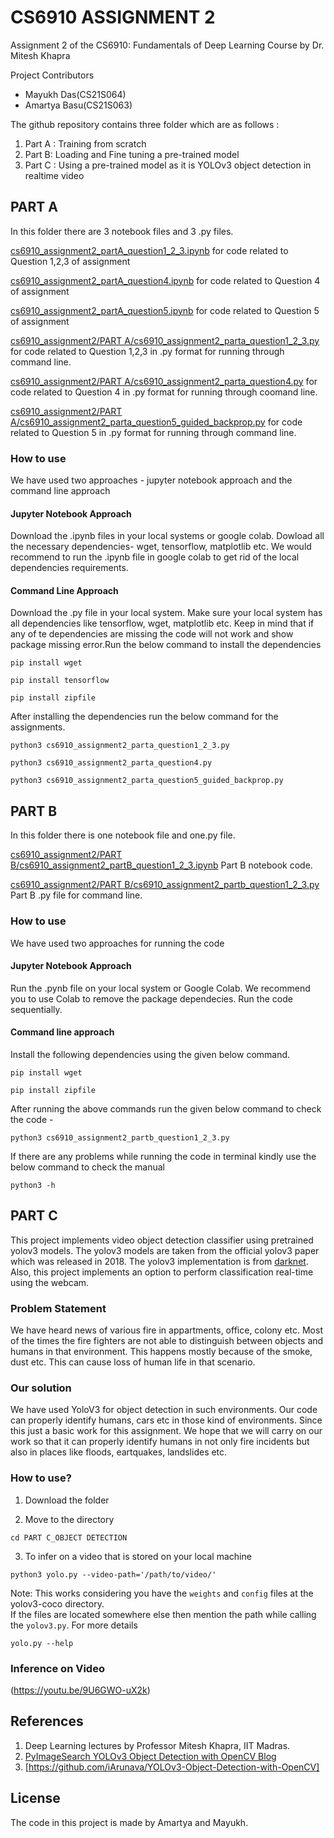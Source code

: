 # CS6910 ASSIGNMENT 2

Assignment 2 of the CS6910: Fundamentals of Deep Learning Course by Dr. Mitesh Khapra

Project Contributors
- Mayukh Das(CS21S064)
- Amartya Basu(CS21S063)

The github repository contains three folder  which are as follows :
1. Part A : Training from scratch 
2. Part B: Loading and Fine tuning a pre-trained model
3. Part C : Using a pre-trained model as it is YOLOv3 object detection in realtime video

## PART A
In this folder there are 3 notebook files and 3 .py files.

[cs6910_assignment2_partA_question1_2_3.ipynb](PART%20A/cs6910_assignment2_partA_question1_2_3.ipynb) for code related to Question 1,2,3 of assignment

[cs6910_assignment2_partA_question4.ipynb](PART%20A/cs6910_assignment2_partA_question4.ipynb) for code related to Question 4 of assignment

[cs6910_assignment2_partA_question5.ipynb](PART%20A/cs6910_assignment2_partA_question5.ipynb)  for code related to Question 5 of assignment

[cs6910_assignment2/PART A/cs6910_assignment2_parta_question1_2_3.py](PART%20A/cs6910_assignment2_parta_question1_2_3.py) for code related to Question 1,2,3 in .py format for running through command line.

[cs6910_assignment2/PART A/cs6910_assignment2_parta_question4.py](PART%20A/cs6910_assignment2_parta_question4.py) for code related to Question 4 in .py format for running through coomand line.

[cs6910_assignment2/PART A/cs6910_assignment2_parta_question5_guided_backprop.py](PART%20A/cs6910_assignment2_parta_question5_guided_backprop.py) for code related to Question 5 in .py format for running through command line.

### How to use 
We have used two approaches - jupyter notebook approach and the command line approach

#### Jupyter Notebook Approach
Download the .ipynb files in your local systems or google colab. Dowload all the necessary dependencies- wget, tensorflow, matplotlib etc.
We would recommend to run the .ipynb file in google colab to get rid of the local dependencies requirements.

####  Command Line Approach

Download the .py file in your local system. Make sure your local system has all dependencies like tensorflow, wget, matplotlib etc. Keep in mind that if any of te dependencies are missing the code will not work and show package missing error.Run the below command to install the dependencies 

```
pip install wget
```

```
pip install tensorflow
```
```
pip install zipfile
```

After installing the dependencies run the below command for the assignments.

```
python3 cs6910_assignment2_parta_question1_2_3.py
```
```
python3 cs6910_assignment2_parta_question4.py
```
```
python3 cs6910_assignment2_parta_question5_guided_backprop.py
```

## PART B
In this folder there is one notebook file and one.py file.

 [cs6910_assignment2/PART B/cs6910_assignment2_partB_question1_2_3.ipynb](PART%20B/cs6910_assignment2_partB_question1_2_3.ipynb) Part B notebook code.
 
 [cs6910_assignment2/PART B/cs6910_assignment2_partb_question1_2_3.py](PART%20B/cs6910_assignment2_partb_question1_2_3.py) Part B .py file for command line.
 
 ### How to use
 We have used two approaches for running the code
 
 #### Jupyter Notebook Approach
 Run the .pynb file on your local system or Google Colab. We recommend you to use Colab to remove the package dependecies. Run the code sequentially.
 
 #### Command line approach
 
 Install the following dependencies using the given below command.
  ```
  pip install wget
  ```
  ```
  pip install zipfile
  ```
  
  After running the above commands run the given below command to check the code -
  ```
  python3 cs6910_assignment2_partb_question1_2_3.py
  ```
  
  If there are any problems while running the code in terminal kindly use the below command to check the manual
  
  ```
  python3 -h
  ```
  
 
## PART C 
This project implements video object detection classifier using pretrained yolov3 models. 
The yolov3 models are taken from the official yolov3 paper which was released in 2018. The yolov3 implementation is from [darknet](https://github.com/pjreddie/darknet). Also, this project implements an option to perform classification real-time using the webcam.
 
### Problem Statement

We have heard news of various fire in appartments, office, colony etc. Most of the times the fire fighters are not able to distinguish between objects and humans in that environment. This happens mostly because of the smoke, dust etc. This can cause loss of human life in that scenario.

### Our solution

We have used YoloV3 for object detection in such environments. Our code can properly identify humans, cars etc in those kind of environments. Since this just a basic work for this assignment. We hope that we will carry on our work so that it can properly identify humans in not only fire incidents but also in places like floods, eartquakes, landslides etc.

### How to use?

1) Download the folder

2) Move to the directory
```
cd PART C_OBJECT DETECTION
```

3) To infer on a video that is stored on your local machine
```
python3 yolo.py --video-path='/path/to/video/'
```

Note: This works considering you have the `weights` and `config` files at the yolov3-coco directory.
<br/>
If the files are located somewhere else then mention the path while calling the `yolov3.py`. For more details
```
yolo.py --help
```


### Inference on Video

(https://youtu.be/9U6GWO-uX2k)


## References

1) Deep Learning lectures by Professor Mitesh Khapra, IIT Madras.
2) [PyImageSearch YOLOv3 Object Detection with OpenCV Blog](https://www.pyimagesearch.com/2018/11/12/yolo-object-detection-with-opencv/)
3) [https://github.com/iArunava/YOLOv3-Object-Detection-with-OpenCV]

## License

The code in this project is made by Amartya and Mayukh.
